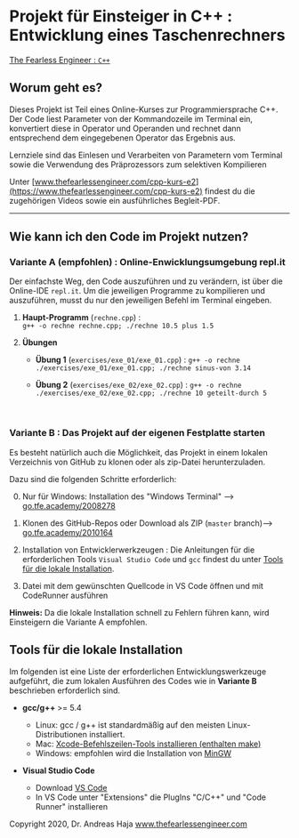 # Projekt für Einsteiger in C++ : Entwicklung eines Taschenrechners

[The Fearless Engineer : `C++`](https://www.thefearlessengineer.com/cpp-kurs)


## Worum geht es?

Dieses Projekt ist Teil eines Online-Kurses zur Programmiersprache C++. Der Code liest Parameter von der Kommandozeile im Terminal ein, konvertiert diese in Operator und Operanden und rechnet dann entsprechend dem eingegebenen Operator das Ergebnis aus. 

Lernziele sind das Einlesen und Verarbeiten von Parametern vom Terminal sowie die Verwendung des Präprozessors zum selektiven Kompilieren

Unter [www.thefearlessengineer.com/cpp-kurs-e2](https://www.thefearlessengineer.com/cpp-kurs-e2) findest du die zugehörigen Videos sowie ein ausführliches Begleit-PDF.


---

## Wie kann ich den Code im Projekt nutzen?

###  **Variante A (empfohlen)** : Online-Enwicklungsumgebung repl.it

Der einfachste Weg, den Code auszuführen und zu verändern, ist über die Online-IDE `repl.it`. Um die jeweiligen Programme zu kompilieren und auszuführen, musst du nur den jeweiligen Befehl im Terminal eingeben.

1. **Haupt-Programm** (`rechne.cpp`) :  
`g++ -o rechne rechne.cpp; ./rechne 10.5 plus 1.5`

2. **Übungen**
   
   - **Übung 1** (`exercises/exe_01/exe_01.cpp`) : 
   `g++ -o rechne ./exercises/exe_01/exe_01.cpp; ./rechne sinus-von 3.14`

   - **Übung 2** (`exercises/exe_02/exe_02.cpp`) : 
   `g++ -o rechne ./exercises/exe_02/exe_02.cpp; ./rechne 10 geteilt-durch 5`

<br> 

###  **Variante B** : Das Projekt auf der eigenen Festplatte starten

Es besteht natürlich auch die Möglichkeit, das Projekt in einem lokalen Verzeichnis von GitHub zu klonen oder als zip-Datei herunterzuladen. 

Dazu sind die folgenden Schritte erforderlich:

0. Nur für Windows: Installation des "Windows Terminal" --> [go.tfe.academy/2008278](https://go.tfe.academy/2008278)

1. Klonen des GitHub-Repos oder Download als ZIP (`master` branch)--> [go.tfe.academy/2010164](https://go.tfe.academy/2010164)

2. Installation von Entwicklerwerkzeugen : Die Anleitungen für die erforderlichen Tools `Visual Studio Code` und `gcc` findest du unter [Tools für die lokale Installation](#Tools-für-die-lokale-Installation).
   
3. Datei mit dem gewünschten Quellcode in VS Code öffnen und mit CodeRunner ausführen

**Hinweis:** Da die lokale Installation schnell zu Fehlern führen kann, wird Einsteigern die Variante A empfohlen. 


## Tools für die lokale Installation

Im folgenden ist eine Liste der erforderlichen Entwicklungswerkzeuge aufgeführt, die zum lokalen Ausführen des Codes wie in **Variante B** beschrieben erforderlich sind. 

* **gcc/g++** >= 5.4 
	* Linux: gcc / g++ ist standardmäßig auf den meisten Linux-Distributionen installiert. 
	* Mac: [Xcode-Befehlszeilen-Tools installieren (enthalten make)](https://developer.apple.com/xcode/features/) 
	* Windows: empfohlen wird die Installation von [MinGW](http://www.mingw.org/) 

* **Visual Studio Code**
	* Download [VS Code](https://code.visualstudio.com/download)
	* In VS Code unter "Extensions" die PlugIns "C/C++" und "Code Runner" installieren



Copyright 2020, Dr. Andreas Haja
www.thefearlessengineer.com
